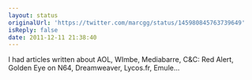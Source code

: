 ```yaml
---
layout: status
originalUrl: 'https://twitter.com/marcgg/status/145980845763739649'
isReply: false
date: 2011-12-11 21:38:40
---
```


I had articles written about AOL, WImbe, Mediabarre, C&C: Red Alert, Golden Eye on N64, Dreamweaver, Lycos.fr, Emule...
